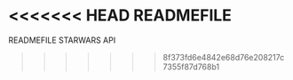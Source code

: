 <<<<<<< HEAD
READMEFILE
=======
READMEFILE STARWARS API
>>>>>>> 8f373fd6e4842e68d76e208217c7355f87d768b1
